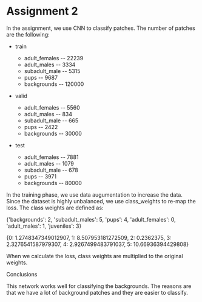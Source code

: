 # Assignment 2

In the assignment, we use CNN to classify patches. The number of patches are the following:  
* train
    * adult_females -- 22239
    * adult_males -- 3334
    * subadult_male -- 5315
    * pups -- 9687
    * backgrounds -- 120000

* valid
    * adult_females -- 5560
    * adult_males -- 834
    * subadult_male -- 665
    * pups -- 2422
    * backgrounds -- 30000

* test
    * adult_females -- 7881
    * adult_males -- 1079
    * subadult_male -- 678
    * pups -- 3971
    * backgrounds -- 80000

In the training phase, we use data augumentation to increase the data. Since the dataset is highly unbalanced, we use class_weights to re-map the loss. The class weights are defined as:  

{'backgrounds': 2, 'subadult_males': 5, 'pups': 4, 'adult_females': 0, 'adult_males': 1, 'juveniles': 3}

{0: 1.2748347349012907, 1: 8.507953181272509, 2: 0.2362375, 3: 2.3276541587979307, 4: 2.9267499483791037, 5: 10.66936394429808}

When we calculate the loss, class weights are multiplied to the original weights.

Conclusions

This network works well for classifying the backgrounds. The reasons are that we have a lot of background patches and they are easier to classify. 
